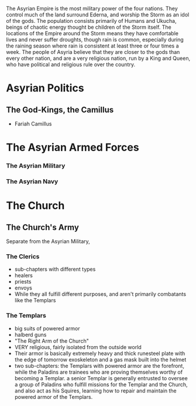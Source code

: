 The Asyrian Empire is the most military power of the four nations. They control much of the land surround Ederna, and worship the Storm as an idol of the gods. The population consists primarily of Humans and Ukucha, beings of chaotic energy thought be children of the Storm itself. The locations of the Empire around the Storm means they have comfortable lives and never suffer droughts, though rain is common, especially during the raining season where rain is consistent at least three or four times a week. The people of Asyria believe that they are closer to the gods than every other nation, and are a very religious nation, run by a King and Queen, who have political and religious rule over the country.

# Asyrian Politics

## The God-Kings, the Camillus

- Fariah Camillus 

# The Asyrian Armed Forces

### The Asyrian Military

### The Asyrian Navy

# The Church

## The Church's Army

Separate from the Asyrian Military, 

### The Clerics

- sub-chapters with different types
- healers
- priests
- envoys
- While they all fulfill different purposes, and aren't primarily combatants like the Templars 

### The Templars

- big suits of powered armor
- halberd guns
- "The Right Arm of the Church"
- VERY religious, fairly isolated from the outside world
- Their armor is basically extremely heavy and thick runesteel plate with the edge of tomorrow exoskeleton and a gas mask built into the helmet
- two sub-chapters: the Templars with powered armor are the forefront, while the Paladins are trainees who are proving themselves worthy of becoming a Templar. a senior Templar is generally entrusted to oversee a group of Paladins who fulfill missions for the Templar and the Church, and also act as his Squires, learning how to repair and maintain the powered armor of the Templars.